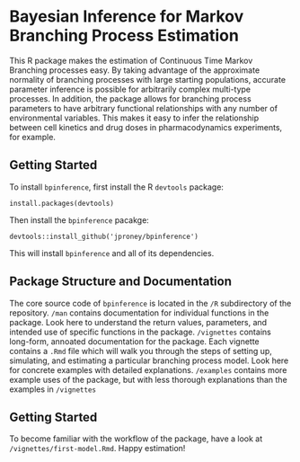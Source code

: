# Bayesian Inference for Markov Branching Process Estimation

This R package makes the estimation of Continuous Time Markov Branching processes easy. By taking advantage of the approximate normality of branching processes with large starting populations, accurate parameter inference is possible for arbitrarily complex multi-type processes. In addition, the package allows for branching process parameters to have arbitrary functional relationships with any number of environmental variables. This makes it easy to infer the relationship between cell kinetics and drug doses in pharmacodynamics experiments, for example.

## Getting Started

To install `bpinference`, first install the R `devtools` package:
```
install.packages(devtools)
```
Then install the `bpinference` pacakge:
```
devtools::install_github('jproney/bpinference')
```
This will install `bpinference` and all of its dependencies.

## Package Structure and Documentation
The core source code of `bpinference` is located in the `/R` subdirectory of the repository.
`/man` contains documentation for individual functions in the package. Look here to understand the return values, parameters, and intended use of specific functions in the package.
`/vignettes` contains long-form, annoated documentation for the package. Each vignette contains a `.Rmd` file which will walk you through the steps of setting up, simulating, and estimating a particular branching process model. Look here for concrete examples with detailed explanations.
`/examples` contains more example uses of the package, but with less thorough explanations than the examples in `/vignettes`

## Getting Started
To become familiar with the workflow of the package, have a look at `/vignettes/first-model.Rmd`. Happy estimation!

